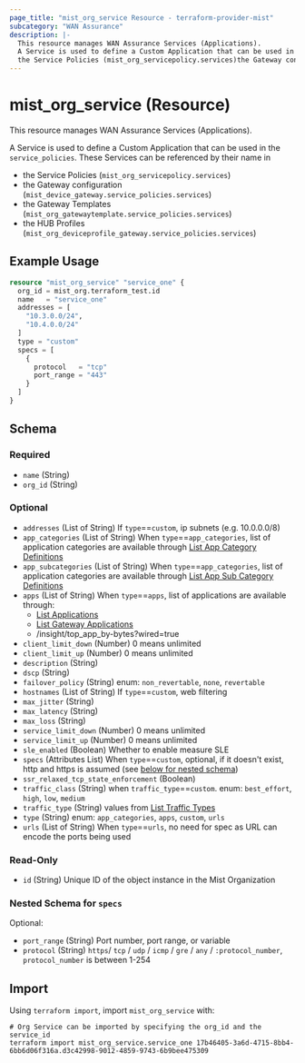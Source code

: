 ```yaml
---
page_title: "mist_org_service Resource - terraform-provider-mist"
subcategory: "WAN Assurance"
description: |-
  This resource manages WAN Assurance Services (Applications).
  A Service is used to define a Custom Application that can be used in the service_policies. These Services can be referenced by their name in
  the Service Policies (mist_org_servicepolicy.services)the Gateway configuration (mist_device_gateway.service_policies.services)the Gateway Templates (mist_org_gatewaytemplate.service_policies.services)the HUB Profiles (mist_org_deviceprofile_gateway.service_policies.services)
---
```


# mist_org_service (Resource)

This resource manages WAN Assurance Services (Applications).

A Service is used to define a Custom Application that can be used in the `service_policies`. These Services can be referenced by their name in
* the Service Policies (`mist_org_servicepolicy.services`)
* the Gateway configuration (`mist_device_gateway.service_policies.services`)
* the Gateway Templates (`mist_org_gatewaytemplate.service_policies.services`)
* the HUB Profiles (`mist_org_deviceprofile_gateway.service_policies.services`)


## Example Usage

```terraform
resource "mist_org_service" "service_one" {
  org_id = mist_org.terraform_test.id
  name   = "service_one"
  addresses = [
    "10.3.0.0/24",
    "10.4.0.0/24"
  ]
  type = "custom"
  specs = [
    {
      protocol   = "tcp"
      port_range = "443"
    }
  ]
}
```

<!-- schema generated by tfplugindocs -->
## Schema

### Required

- `name` (String)
- `org_id` (String)

### Optional

- `addresses` (List of String) If `type`==`custom`, ip subnets (e.g. 10.0.0.0/8)
- `app_categories` (List of String) When `type`==`app_categories`, list of application categories are available through [List App Category Definitions]($e/Constants%20Definitions/listAppCategoryDefinitions)
- `app_subcategories` (List of String) When `type`==`app_categories`, list of application categories are available through [List App Sub Category Definitions]($e/Constants%20Definitions/listAppSubCategoryDefinitions)
- `apps` (List of String) When `type`==`apps`, list of applications are available through:
  * [List Applications]($e/Constants%20Definitions/listApplications)
  * [List Gateway Applications]($e/Constants%20Definitions/listGatewayApplications)
  * /insight/top_app_by-bytes?wired=true
- `client_limit_down` (Number) 0 means unlimited
- `client_limit_up` (Number) 0 means unlimited
- `description` (String)
- `dscp` (String)
- `failover_policy` (String) enum: `non_revertable`, `none`, `revertable`
- `hostnames` (List of String) If `type`==`custom`, web filtering
- `max_jitter` (String)
- `max_latency` (String)
- `max_loss` (String)
- `service_limit_down` (Number) 0 means unlimited
- `service_limit_up` (Number) 0 means unlimited
- `sle_enabled` (Boolean) Whether to enable measure SLE
- `specs` (Attributes List) When `type`==`custom`, optional, if it doesn't exist, http and https is assumed (see [below for nested schema](#nestedatt--specs))
- `ssr_relaxed_tcp_state_enforcement` (Boolean)
- `traffic_class` (String) when `traffic_type`==`custom`. enum: `best_effort`, `high`, `low`, `medium`
- `traffic_type` (String) values from [List Traffic Types]($e/Constants%20Definitions/listTrafficTypes)
- `type` (String) enum: `app_categories`, `apps`, `custom`, `urls`
- `urls` (List of String) When `type`==`urls`, no need for spec as URL can encode the ports being used

### Read-Only

- `id` (String) Unique ID of the object instance in the Mist Organization

<a id="nestedatt--specs"></a>
### Nested Schema for `specs`

Optional:

- `port_range` (String) Port number, port range, or variable
- `protocol` (String) `https`/ `tcp` / `udp` / `icmp` / `gre` / `any` / `:protocol_number`, `protocol_number` is between 1-254



## Import
Using `terraform import`, import `mist_org_service` with:
```shell
# Org Service can be imported by specifying the org_id and the service_id
terraform import mist_org_service.service_one 17b46405-3a6d-4715-8bb4-6bb6d06f316a.d3c42998-9012-4859-9743-6b9bee475309
```